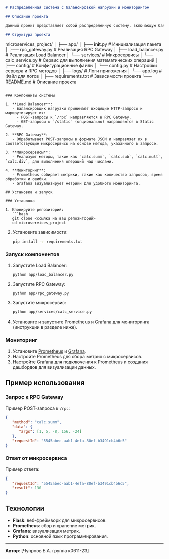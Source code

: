 ```markdown
# Распределенная система с балансировкой нагрузки и мониторингом

## Описание проекта

Данный проект представляет собой распределенную систему, включающую балансировщик нагрузки, RPC Gateway для взаимодействия с микросервисами, микросервисы для выполнения операций, а также систему мониторинга с использованием Prometheus и Grafana.

## Структура проекта

```
microservices_project/
│
├── app/
│   ├── __init__.py              # Инициализация пакета
│   ├── rpc_gateway.py           # Реализация RPC Gateway
│   ├── load_balancer.py         # Реализация Load Balancer
│   └── services/                # Микросервисы
│       └── calc_service.py      # Сервис для выполнения математических операций
│
├── config/                      # Конфигурационные файлы
│   └── config.py                # Настройки сервера и RPC методов
│
├── logs/                        # Логи приложения
│   └── app.log                  # Файл для логов
│
├── requirements.txt             # Зависимости проекта
└── README.md                    # Описание проекта
```

### Компоненты системы

1. **Load Balancer**:
   - Балансировщик нагрузки принимает входящие HTTP-запросы и маршрутизирует их:
     - POST-запросы к `/rpc` направляются в RPC Gateway.
     - GET-запросы к `/static` (опционально) направляются в Static Gateway.

2. **RPC Gateway**:
   - Обрабатывает POST-запросы в формате JSON и направляет их в соответствующие микросервисы на основе метода, указанного в запросе.

3. **Микросервисы**:
   - Реализуют методы, такие как `calc.summ`, `calc.sub`, `calc.mult`, `calc.div`, для выполнения операций над числами.

4. **Мониторинг**:
   - Prometheus собирает метрики, такие как количество запросов, время обработки и ошибки.
   - Grafana визуализирует метрики для удобного мониторинга.

## Установка и запуск

### Установка

1. Клонируйте репозиторий:
   ```bash
   git clone <ссылка на ваш репозиторий>
   cd microservices_project
   ```

2. Установите зависимости:
   ```bash
   pip install -r requirements.txt
   ```

### Запуск компонентов

1. Запустите Load Balancer:
   ```bash
   python app/load_balancer.py
   ```

2. Запустите RPC Gateway:
   ```bash
   python app/rpc_gateway.py
   ```

3. Запустите микросервис:
   ```bash
   python app/services/calc_service.py
   ```

4. Установите и запустите Prometheus и Grafana для мониторинга (инструкции в разделе ниже).

### Мониторинг

1. Установите [Prometheus](https://prometheus.io/) и [Grafana](https://grafana.com/).
2. Настройте Prometheus для сбора метрик с микросервисов.
3. Настройте Grafana для подключения к Prometheus и создания дашбордов для визуализации данных.

## Пример использования

### Запрос к RPC Gateway

Пример POST-запроса к `/rpc`:
```json
{
   "method": "calc.summ",
   "data": {
      "args": [1, 5, -8, 156, -24]
   },
   "requestId": "5545abec-aab1-4efa-80ef-b3491cb4b6c5"
}
```

### Ответ от микросервиса

Пример ответа:
```json
{
   "requestId": "5545abec-aab1-4efa-80ef-b3491cb4b6c5",
   "result": 130
}
```

## Технологии

- **Flask**: веб-фреймворк для микросервисов.
- **Prometheus**: сбор и хранение метрик.
- **Grafana**: визуализация метрик.
- **Python**: основной язык программирования.


---

**Автор**: [Чупроов Б.А. группа к0611-23]  

```
